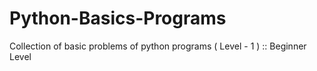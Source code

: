 # Python-Basics-Programs
Collection of basic problems of python programs ( Level - 1 ) :: Beginner Level
